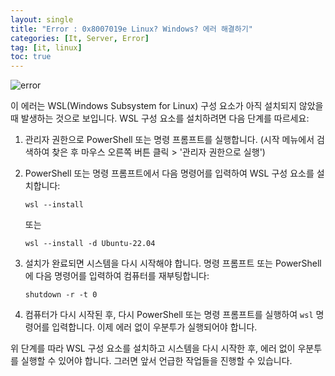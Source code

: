 ```yaml
---
layout: single
title: "Error : 0x8007019e Linux? Windows? 에러 해결하기"
categories: [It, Server, Error]
tag: [it, linux]
toc: true
---
```


![error]({{site.url}}/images/2023-04-25-HOME-SERVER-error/error.PNG)

이 에러는 WSL(Windows Subsystem for Linux) 구성 요소가 아직 설치되지 않았을 때 발생하는 것으로 보입니다. WSL 구성 요소를 설치하려면 다음 단계를 따르세요:

1. 관리자 권한으로 PowerShell 또는 명령 프롬프트를 실행합니다. (시작 메뉴에서 검색하여 찾은 후 마우스 오른쪽 버튼 클릭 > '관리자 권한으로 실행')

2. PowerShell 또는 명령 프롬프트에서 다음 명령어를 입력하여 WSL 구성 요소를 설치합니다:

   ```
   wsl --install
   ```

   또는

   ```
   wsl --install -d Ubuntu-22.04
   ```

3. 설치가 완료되면 시스템을 다시 시작해야 합니다. 명령 프롬프트 또는 PowerShell에 다음 명령어를 입력하여 컴퓨터를 재부팅합니다:

   ```
   shutdown -r -t 0
   ```

4. 컴퓨터가 다시 시작된 후, 다시 PowerShell 또는 명령 프롬프트를 실행하여 `wsl` 명령어를 입력합니다. 이제 에러 없이 우분투가 실행되어야 합니다.

위 단계를 따라 WSL 구성 요소를 설치하고 시스템을 다시 시작한 후, 에러 없이 우분투를 실행할 수 있어야 합니다. 그러면 앞서 언급한 작업들을 진행할 수 있습니다.

